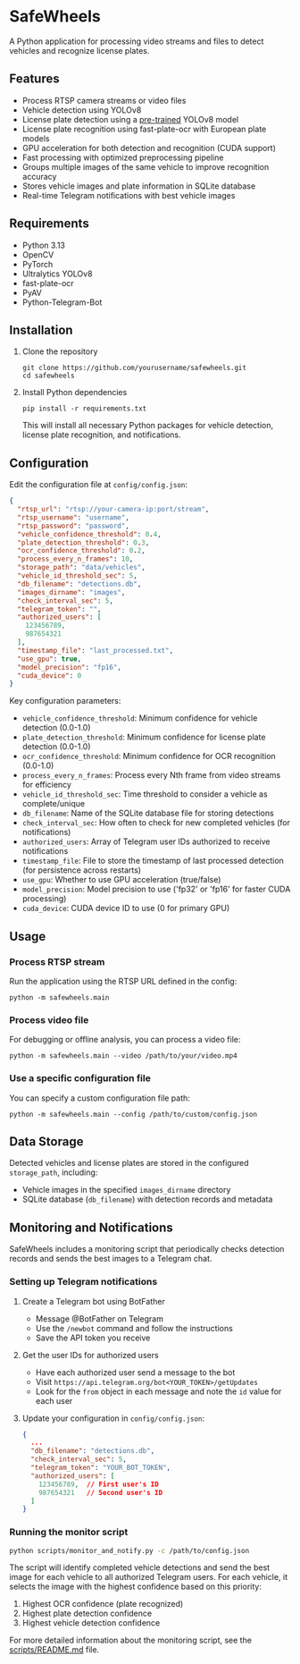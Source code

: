 # SafeWheels

A Python application for processing video streams and files to detect vehicles and recognize license plates.

## Features

- Process RTSP camera streams or video files
- Vehicle detection using YOLOv8
- License plate detection using a [pre-trained](https://github.com/Muhammad-Zeerak-Khan/Automatic-License-Plate-Recognition-using-YOLOv8) YOLOv8 model
- License plate recognition using fast-plate-ocr with European plate models
- GPU acceleration for both detection and recognition (CUDA support)
- Fast processing with optimized preprocessing pipeline
- Groups multiple images of the same vehicle to improve recognition accuracy
- Stores vehicle images and plate information in SQLite database
- Real-time Telegram notifications with best vehicle images

## Requirements

- Python 3.13
- OpenCV
- PyTorch
- Ultralytics YOLOv8
- fast-plate-ocr
- PyAV
- Python-Telegram-Bot

## Installation

1. Clone the repository
   ```
   git clone https://github.com/yourusername/safewheels.git
   cd safewheels
   ```

2. Install Python dependencies
   ```
   pip install -r requirements.txt
   ```

   This will install all necessary Python packages for vehicle detection, license plate recognition, and notifications.

## Configuration

Edit the configuration file at `config/config.json`:

```json
{
  "rtsp_url": "rtsp://your-camera-ip:port/stream",
  "rtsp_username": "username",
  "rtsp_password": "password",
  "vehicle_confidence_threshold": 0.4,
  "plate_detection_threshold": 0.3,
  "ocr_confidence_threshold": 0.2,
  "process_every_n_frames": 10,
  "storage_path": "data/vehicles",
  "vehicle_id_threshold_sec": 5,
  "db_filename": "detections.db",
  "images_dirname": "images",
  "check_interval_sec": 5,
  "telegram_token": "",
  "authorized_users": [
    123456789,
    987654321
  ],
  "timestamp_file": "last_processed.txt",
  "use_gpu": true,
  "model_precision": "fp16",
  "cuda_device": 0
}
```

Key configuration parameters:
- `vehicle_confidence_threshold`: Minimum confidence for vehicle detection (0.0-1.0)
- `plate_detection_threshold`: Minimum confidence for license plate detection (0.0-1.0)
- `ocr_confidence_threshold`: Minimum confidence for OCR recognition (0.0-1.0)
- `process_every_n_frames`: Process every Nth frame from video streams for efficiency
- `vehicle_id_threshold_sec`: Time threshold to consider a vehicle as complete/unique
- `db_filename`: Name of the SQLite database file for storing detections
- `check_interval_sec`: How often to check for new completed vehicles (for notifications)
- `authorized_users`: Array of Telegram user IDs authorized to receive notifications
- `timestamp_file`: File to store the timestamp of last processed detection (for persistence across restarts)
- `use_gpu`: Whether to use GPU acceleration (true/false)
- `model_precision`: Model precision to use ('fp32' or 'fp16' for faster CUDA processing)
- `cuda_device`: CUDA device ID to use (0 for primary GPU)

## Usage

### Process RTSP stream

Run the application using the RTSP URL defined in the config:

```
python -m safewheels.main
```

### Process video file

For debugging or offline analysis, you can process a video file:

```
python -m safewheels.main --video /path/to/your/video.mp4
```

### Use a specific configuration file

You can specify a custom configuration file path:

```
python -m safewheels.main --config /path/to/custom/config.json
```

## Data Storage

Detected vehicles and license plates are stored in the configured `storage_path`, including:
- Vehicle images in the specified `images_dirname` directory
- SQLite database (`db_filename`) with detection records and metadata

## Monitoring and Notifications

SafeWheels includes a monitoring script that periodically checks detection records and sends the best images to a Telegram chat.

### Setting up Telegram notifications

1. Create a Telegram bot using BotFather
   - Message @BotFather on Telegram
   - Use the `/newbot` command and follow the instructions
   - Save the API token you receive

2. Get the user IDs for authorized users
   - Have each authorized user send a message to the bot
   - Visit `https://api.telegram.org/bot<YOUR_TOKEN>/getUpdates`
   - Look for the `from` object in each message and note the `id` value for each user

3. Update your configuration in `config/config.json`:
   ```json
   {
     ...
     "db_filename": "detections.db",
     "check_interval_sec": 5,
     "telegram_token": "YOUR_BOT_TOKEN",
     "authorized_users": [
       123456789,  // First user's ID
       987654321   // Second user's ID
     ]
   }
   ```

### Running the monitor script

```bash
python scripts/monitor_and_notify.py -c /path/to/config.json
```

The script will identify completed vehicle detections and send the best image for each vehicle to all authorized Telegram users. For each vehicle, it selects the image with the highest confidence based on this priority:
1. Highest OCR confidence (plate recognized)
2. Highest plate detection confidence
3. Highest vehicle detection confidence

For more detailed information about the monitoring script, see the [scripts/README.md](scripts/README.md) file.
